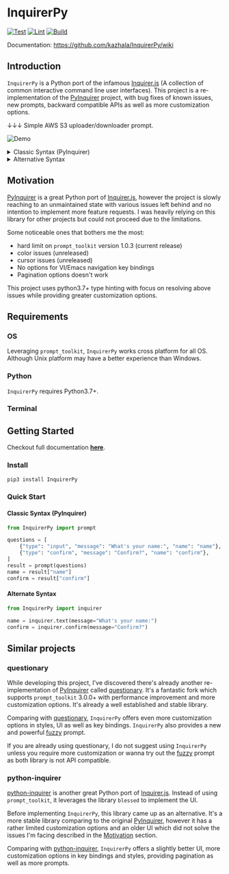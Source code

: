# InquirerPy

[![Test](https://github.com/kazhala/InquirerPy/workflows/Test/badge.svg)](https://github.com/kazhala/InquirerPy/actions?query=workflow%3ATest)
[![Lint](https://github.com/kazhala/InquirerPy/workflows/Lint/badge.svg)](https://github.com/kazhala/InquirerPy/actions?query=workflow%3ALint)
[![Build](https://codebuild.ap-southeast-2.amazonaws.com/badges?uuid=eyJlbmNyeXB0ZWREYXRhIjoiUUYyRUIxOXBWZ0hKcUhrbXplQklMemRsTVBxbUk3bFlTdldnRGpxeEpQSXJidEtmVEVzbVNCTE1UR3VoRSt2N0NQV0VaUXlCUzNackFBNzRVUFBBS1FnPSIsIml2UGFyYW1ldGVyU3BlYyI6IloxREtFeWY4WkhxV0NFWU0iLCJtYXRlcmlhbFNldFNlcmlhbCI6MX0%3D&branch=master)](https://ap-southeast-2.console.aws.amazon.com/codesuite/codebuild/378756445655/projects/InquirerPy/history?region=ap-southeast-2&builds-meta=eyJmIjp7InRleHQiOiIifSwicyI6e30sIm4iOjIwLCJpIjowfQ)

Documentation: https://github.com/kazhala/InquirerPy/wiki

## Introduction

`InquirerPy` is a Python port of the infamous [Inquirer.js](https://github.com/SBoudrias/Inquirer.js/) (A collection of common interactive command line user interfaces).
This project is a re-implementation of the [PyInquirer](https://github.com/CITGuru/PyInquirer) project, with bug fixes of known issues, new prompts, backward compatible APIs
as well as more customization options.

↓↓↓ Simple AWS S3 uploader/downloader prompt.

![Demo](https://github.com/kazhala/gif/blob/master/InquirerPy-demo.gif)

<details>
  <summary>Classic Syntax (PyInquirer)</summary>

```python
import boto3
from InquirerPy import prompt
from InquirerPy.validator import PathValidator

client = boto3.client("s3")

def get_bucket(_):
    return [bucket["Name"] for bucket in client.list_buckets()["Buckets"]]

def walk_s3_bucket(result):
    response = []
    paginator = client.get_paginator("list_objects")
    for result in paginator.paginate(Bucket=result["bucket"]):
        for file in result["Contents"]:
            response.append(file["Key"])
    return response

def is_upload(result):
    return result["0"] == "Upload"

questions = [
    {
        "message": "Select an S3 action:",
        "type": "list",
        "choices": ["Upload", "Download"],
    },
    {
        "message": "Enter the filepath to upload:",
        "type": "filepath",
        "when": is_upload,
        "validate": PathValidator(),
        "only_files": True,
    },
    {
        "message": "Select a bucket:",
        "type": "fuzzy",
        "choices": get_bucket,
        "name": "bucket",
    },
    {
        "message": "Select files to download:",
        "type": "fuzzy",
        "when": lambda _: not is_upload(_),
        "choices": walk_s3_bucket,
        "multiselect": True,
    },
    {
        "message": "Enter destination folder:",
        "type": "filepath",
        "when": lambda _: not is_upload(_),
        "only_directories": True,
        "validate": PathValidator(),
    },
    {"message": "Confirm?", "type": "confirm", "default": False},
]

result = prompt(questions, vi_mode=True)

# Download or Upload the file based on result ...
```

</details>

<details>
  <summary>Alternative Syntax</summary>

```python
import os
import boto3
from InquirerPy import inquirer
from InquirerPy.validator import PathValidator

client = boto3.client("s3")
os.environ["INQUIRERPY_VI_MODE"] = 'true'

def get_bucket(_):
    return [bucket["Name"] for bucket in client.list_buckets()["Buckets"]]

def walk_s3_bucket(bucket):
    response = []
    paginator = client.get_paginator("list_objects")
    for result in paginator.paginate(Bucket=bucket):
        for file in result["Contents"]:
            response.append(file["Key"])
    return response

action = inquirer.select(
    message="Select an S3 action:", choices=["Upload", "Download"]
).execute()

if action == "Upload":
    file_to_upload = inquirer.filepath(
        message="Enter the filepath to upload:",
        validate=PathValidator(),
        only_files=True,
    ).execute()
    bucket = inquirer.fuzzy(message="Select a bucket:", choices=get_bucket).execute()
else:
    bucket = inquirer.fuzzy(message="Select a bucket:", choices=get_bucket).execute()
    file_to_download = inquirer.fuzzy(
        message="Select files to download:",
        choices=lambda _: walk_s3_bucket(bucket),
        multiselect=True,
    ).execute()
    destination = inquirer.filepath(
        message="Enter destination folder:",
        only_directories=True,
        validate=PathValidator(),
    ).execute()

confirm = inquirer.confirm(message="Confirm?").execute()

# Download or Upload the file based on result ...
```

</details>

## Motivation

[PyInquirer](https://github.com/CITGuru/PyInquirer) is a great Python port of [Inquirer.js](https://github.com/SBoudrias/Inquirer.js/), however the project is slowly reaching
to an unmaintained state with various issues left behind and no intention to implement more feature requests. I was heavily relying on this library for other projects but
could not proceed due to the limitations.

Some noticeable ones that bothers me the most:

- hard limit on `prompt_toolkit` version 1.0.3 (current release)
- color issues (unreleased)
- cursor issues (unreleased)
- No options for VI/Emacs navigation key bindings
- Pagination options doesn't work

This project uses python3.7+ type hinting with focus on resolving above issues while providing greater customization options.

## Requirements

### OS

Leveraging `prompt_toolkit`, `InquirerPy` works cross platform for all OS. Although Unix platform may have a better experience than Windows.

### Python

`InquirerPy` requires Python3.7+.

### Terminal

## Getting Started

Checkout full documentation **[here](https://github.com/kazhala/InquirerPy/wiki)**.

### Install

```sh
pip3 install InquirerPy
```

### Quick Start

#### Classic Syntax (PyInquirer)

```python
from InquirerPy import prompt

questions = [
    {"type": "input", "message": "What's your name:", "name": "name"},
    {"type": "confirm", "message": "Confirm?", "name": "confirm"},
]
result = prompt(questions)
name = result["name"]
confirm = result["confirm"]
```

#### Alternate Syntax

```python
from InquirerPy import inquirer

name = inquirer.text(message="What's your name:")
confirm = inquirer.confirm(message="Confirm?")
```

## Similar projects

### questionary

While developing this project, I've discovered there's already another re-implementation of [PyInquirer](https://github.com/CITGuru/PyInquirer) called [questionary](https://github.com/tmbo/questionary).
It's a fantastic fork which supports `prompt_toolkit` 3.0.0+ with performance improvement and more customization options. It's already a well established and stable library.

Comparing with [questionary](https://github.com/tmbo/questionary), `InquirerPy` offers even more customization options in styles, UI as well as key bindings. `InquirerPy` also provides a new
and powerful [fuzzy]() prompt.

If you are already using questionary, I do not suggest using `InquirerPy` unless you require more customization or wanna try out the [fuzzy]() prompt as both library is not API compatible.

### python-inquirer

[python-inquirer](https://github.com/magmax/python-inquirer) is another great Python port of [Inquirer.js](https://github.com/SBoudrias/Inquirer.js/). Instead of using `prompt_toolkit`, it
leverages the library `blessed` to implement the UI.

Before implementing `InquirerPy`, this library came up as an alternative. It's a more stable library comparing to the original [PyInquirer](https://github.com/CITGuru/PyInquirer), however
it has a rather limited customization options and an older UI which did not solve the issues I'm facing described in the [Motivation](#Motivation) section.

Comparing with [python-inquirer](https://github.com/magmax/python-inquirer), `InquirerPy` offers a slightly better UI,
more customization options in key bindings and styles, providing pagination as well as more prompts.
